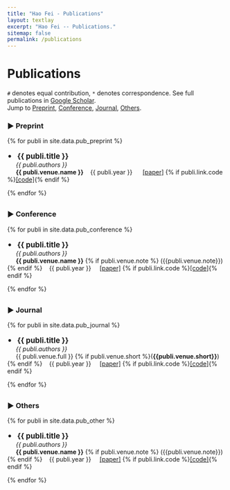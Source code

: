 ```yaml
---
title: "Hao Fei - Publications"
layout: textlay
excerpt: "Hao Fei -- Publications."
sitemap: false
permalink: /publications
---
```



# Publications


`#` denotes equal contribution, `*` denotes correspondence.
See full publications in [Google Scholar](https://scholar.google.com/citations?user=YGDX46AAAAAJ). <br>
Jump to [Preprint](#preprint), [Conference](#conference), [Journal](#journal), [Others](#others).


<div style="margin-top: 20px"></div>

### &#9654; Preprint<a name="preprint" />

{% for publi in site.data.pub_preprint %}

  <span style="font-size: 20px;">&#8226;</span> &nbsp; <strong style="font-size: 17px;">{{ publi.title }}</strong> <br/>
  &nbsp;&nbsp;&nbsp;&nbsp;&nbsp;<em>{{ publi.authors }} </em><br />
  &nbsp;&nbsp;&nbsp;&nbsp;&nbsp;<strong>{{ publi.venue.name }}</strong> &nbsp;&nbsp; {{ publi.year }} &nbsp;&nbsp;&nbsp;&nbsp;
  <a href="{{ publi.link.paper }}">\[paper\]</a>&nbsp;{% if publi.link.code %}<a href="{{ publi.link.code }}">\[code\]</a>{% endif %}

{% endfor %}





<div style="margin-top: 30px"></div>


### &#9654; Conference<a name="conference" />

{% for publi in site.data.pub_conference %}

  <span style="font-size: 20px;">&#8226;</span> &nbsp; <strong style="font-size: 17px;">{{ publi.title }}</strong> <br/>
  &nbsp;&nbsp;&nbsp;&nbsp;&nbsp;<em>{{ publi.authors }} </em><br />
  &nbsp;&nbsp;&nbsp;&nbsp;&nbsp;<strong>{{ publi.venue.name }}</strong> {% if publi.venue.note %} ({{publi.venue.note}}){% endif %} &nbsp;&nbsp; {{ publi.year }}&nbsp;&nbsp;&nbsp;&nbsp;
  <a href="{{ publi.link.paper }}">\[paper\]</a>&nbsp;{% if publi.link.code %}<a href="{{ publi.link.code }}">\[code\]</a>{% endif %}

{% endfor %}





<div style="margin-top: 30px"></div>

### &#9654; Journal<a name="journal" />

{% for publi in site.data.pub_journal %}

  <span style="font-size: 20px;">&#8226;</span> &nbsp; <strong style="font-size: 17px;">{{ publi.title }}</strong> <br/>
  &nbsp;&nbsp;&nbsp;&nbsp;&nbsp;<em>{{ publi.authors }} </em><br />
  &nbsp;&nbsp;&nbsp;&nbsp;&nbsp;{{ publi.venue.full }} {% if publi.venue.short %}(<strong>{{publi.venue.short}}</strong>){% endif %} &nbsp;&nbsp; {{ publi.year }}&nbsp;&nbsp;&nbsp;&nbsp;
  <a href="{{ publi.link.paper }}">\[paper\]</a>&nbsp;{% if publi.link.code %}<a href="{{ publi.link.code }}">\[code\]</a>{% endif %}

{% endfor %}





<div style="margin-top: 30px"></div>

### &#9654; Others<a name="others" />


{% for publi in site.data.pub_other %}

  <span style="font-size: 20px;">&#8226;</span> &nbsp; <strong style="font-size: 17px;">{{ publi.title }}</strong> <br/>
  &nbsp;&nbsp;&nbsp;&nbsp;&nbsp;<em>{{ publi.authors }} </em><br />
  &nbsp;&nbsp;&nbsp;&nbsp;&nbsp;<strong>{{ publi.venue.name }}</strong> {% if publi.venue.note %} ({{publi.venue.note}}){% endif %} &nbsp;&nbsp; {{ publi.year }}&nbsp;&nbsp;&nbsp;&nbsp;
  <a href="{{ publi.link.paper }}">\[paper\]</a>&nbsp;{% if publi.link.code %}<a href="{{ publi.link.code }}">\[code\]</a>{% endif %}

{% endfor %}

